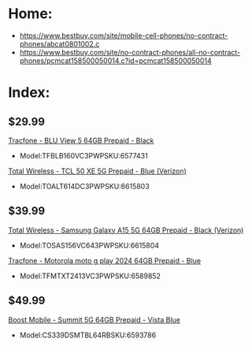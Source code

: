 # Home:
- https://www.bestbuy.com/site/mobile-cell-phones/no-contract-phones/abcat0801002.c
- https://www.bestbuy.com/site/no-contract-phones/all-no-contract-phones/pcmcat158500050014.c?id=pcmcat158500050014


# Index:
## $29.99
[Tracfone - BLU View 5 64GB Prepaid - Black](https://www.bestbuy.com/site/tracfone-blu-view-5-64gb-prepaid-black/6577431.p?skuId=6577431)
- Model:TFBLB160VC3PWPSKU:6577431

[Total Wireless - TCL 50 XE 5G Prepaid - Blue (Verizon)](https://www.bestbuy.com/site/total-wireless-tcl-50-xe-5g-prepaid-blue-verizon/6615803.p?skuId=6615803)
- Model:TOALT614DC3PWPSKU:6615803

## $39.99
[Total Wireless - Samsung Galaxy A15 5G 64GB Prepaid - Black (Verizon)](https://www.bestbuy.com/site/total-wireless-samsung-galaxy-a15-5g-64gb-prepaid-black-verizon/6615804.p?skuId=6615804)
- Model:TOSAS156VC643PWPSKU:6615804

[Tracfone - Motorola moto g play 2024 64GB Prepaid - Blue](https://www.bestbuy.com/site/tracfone-motorola-moto-g-play-2024-64gb-prepaid-blue/6589852.p?skuId=6589852)
- Model:TFMTXT2413VC3PWPSKU:6589852

## $49.99
[Boost Mobile - Summit 5G 64GB Prepaid - Vista Blue](https://www.bestbuy.com/site/boost-mobile-summit-5g-64gb-prepaid-vista-blue/6593786.p?skuId=6593786)
- Model:CS339DSMTBL64RBSKU:6593786
